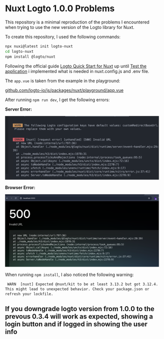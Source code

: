 # Nuxt Logto 1.0.0 Problems

This repository is a minimal reproduction of the problems I encountered when trying to use the new version of the Logto library for Nuxt.

To create this repository, I used the following commands:

```bash
npx nuxi@latest init logto-nuxt
cd logto-nuxt
npm install @logto/nuxt
```

Following the official guide [Logto Quick Start for Nuxt](https://docs.logto.io/quick-starts/nuxt/) up until [Test the application](https://docs.logto.io/quick-starts/nuxt/#checkpoint-test-your-application) i implemented what is needed in nuxt.config.js and .env file.

The `app.vue` is taken from the example in the playground:

[github.com/logto-io/js/packages/nuxt/playground/app.vue](https://github.com/logto-io/js/blob/81e7884c2a10f4db8dc0ba020d44ade9f6eb5c52/packages/nuxt/playground/app.vue)

After running `npm run dev`, I get the following errors:

**Server Error:**

![Server Error](server_error.png)

**Browser Error:**

![Browser Error](browser_error.png)

When running `npm install`, I also noticed the following warning:

```
 WARN  [nuxt] Expected @nuxt/kit to be at least 3.13.2 but got 3.12.4. This might lead to unexpected behavior. Check your package.json or refresh your lockfile.
```

## If you downgrade logto version from 1.0.0 to the prevous 0.3.4 will work as expected, showing a login button and if logged in showing the user info
